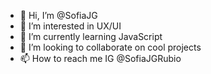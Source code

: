 - 👋 Hi, I’m @SofiaJG
- 👀 I’m interested in UX/UI 
- 🌱 I’m currently learning JavaScript
- 💞️ I’m looking to collaborate on cool projects
- 📫 How to reach me IG @SofiaJGRubio

<!---
SofiaJG/SofiaJG is a ✨ special ✨ repository because its `README.md` (this file) appears on your GitHub profile.
You can click the Preview link to take a look at your changes.
--->
